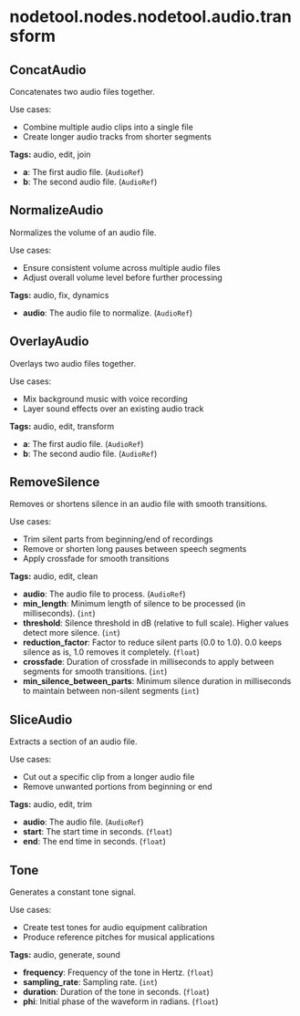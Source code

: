 # nodetool.nodes.nodetool.audio.transform

## ConcatAudio

Concatenates two audio files together.

Use cases:
- Combine multiple audio clips into a single file
- Create longer audio tracks from shorter segments

**Tags:** audio, edit, join

- **a**: The first audio file. (`AudioRef`)
- **b**: The second audio file. (`AudioRef`)

## NormalizeAudio

Normalizes the volume of an audio file.

Use cases:
- Ensure consistent volume across multiple audio files
- Adjust overall volume level before further processing

**Tags:** audio, fix, dynamics

- **audio**: The audio file to normalize. (`AudioRef`)

## OverlayAudio

Overlays two audio files together.

Use cases:
- Mix background music with voice recording
- Layer sound effects over an existing audio track

**Tags:** audio, edit, transform

- **a**: The first audio file. (`AudioRef`)
- **b**: The second audio file. (`AudioRef`)

## RemoveSilence

Removes or shortens silence in an audio file with smooth transitions.

Use cases:
- Trim silent parts from beginning/end of recordings
- Remove or shorten long pauses between speech segments
- Apply crossfade for smooth transitions

**Tags:** audio, edit, clean

- **audio**: The audio file to process. (`AudioRef`)
- **min_length**: Minimum length of silence to be processed (in milliseconds). (`int`)
- **threshold**: Silence threshold in dB (relative to full scale). Higher values detect more silence. (`int`)
- **reduction_factor**: Factor to reduce silent parts (0.0 to 1.0). 0.0 keeps silence as is, 1.0 removes it completely. (`float`)
- **crossfade**: Duration of crossfade in milliseconds to apply between segments for smooth transitions. (`int`)
- **min_silence_between_parts**: Minimum silence duration in milliseconds to maintain between non-silent segments (`int`)

## SliceAudio

Extracts a section of an audio file.

Use cases:
- Cut out a specific clip from a longer audio file
- Remove unwanted portions from beginning or end

**Tags:** audio, edit, trim

- **audio**: The audio file. (`AudioRef`)
- **start**: The start time in seconds. (`float`)
- **end**: The end time in seconds. (`float`)

## Tone

Generates a constant tone signal.

Use cases:
- Create test tones for audio equipment calibration
- Produce reference pitches for musical applications

**Tags:** audio, generate, sound

- **frequency**: Frequency of the tone in Hertz. (`float`)
- **sampling_rate**: Sampling rate. (`int`)
- **duration**: Duration of the tone in seconds. (`float`)
- **phi**: Initial phase of the waveform in radians. (`float`)

